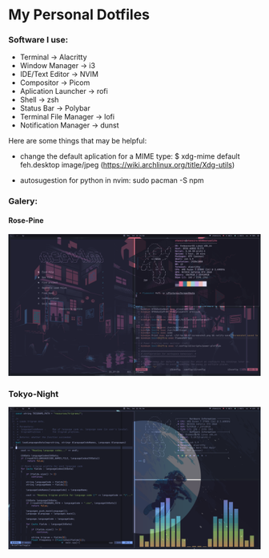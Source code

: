 # My Personal Dotfiles

### Software I use:
* Terminal -> Alacritty
* Window Manager -> i3
* IDE/Text Editor -> NVIM
* Compositor -> Picom
* Aplication Launcher -> rofi
* Shell -> zsh
* Status Bar -> Polybar
* Terminal File Manager -> lofi
* Notification Manager -> dunst

Here are some things that may be helpful:

* change the default aplication for a MIME type:
  $ xdg-mime default feh.desktop image/jpeg
  (https://wiki.archlinux.org/title/Xdg-utils)

* autosugestion for python in nvim: sudo pacman -S npm

### Galery:

#### Rose-Pine
![SCREEN](/Pictures/Rose-Pine.png)

### Tokyo-Night
![SCREEN](/Pictures/Tokyo-Night.png)
